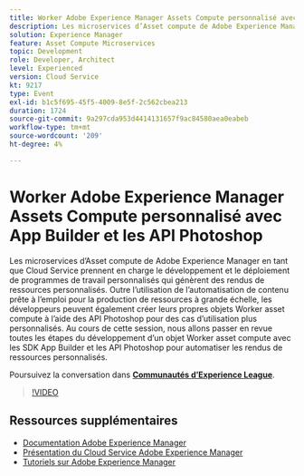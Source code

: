 ```yaml
---
title: Worker Adobe Experience Manager Assets Compute personnalisé avec App Builder et les API Photoshop
description: Les microservices d’Asset compute de Adobe Experience Manager en tant que Cloud Service prennent en charge le développement et le déploiement de programmes de travail personnalisés qui génèrent des rendus de ressources personnalisés. Outre l’utilisation de l’automatisation de contenu prête à l’emploi pour la production de ressources à grande échelle, les développeurs peuvent également créer leurs propres objets Worker asset compute à l’aide des API Photoshop pour des cas d’utilisation plus personnalisés. Au cours de cette session, nous allons passer en revue toutes les étapes du développement d’un objet Worker asset compute avec les SDK App Builder et les API Photoshop pour automatiser les rendus de ressources personnalisés.
solution: Experience Manager
feature: Asset Compute Microservices
topic: Development
role: Developer, Architect
level: Experienced
version: Cloud Service
kt: 9217
type: Event
exl-id: b1c5f695-45f5-4009-8e5f-2c562cbea213
duration: 1724
source-git-commit: 9a297cda953d4414131657f9ac84580aea0eabeb
workflow-type: tm+mt
source-wordcount: '209'
ht-degree: 4%

---
```


# Worker Adobe Experience Manager Assets Compute personnalisé avec App Builder et les API Photoshop

Les microservices d’Asset compute de Adobe Experience Manager en tant que Cloud Service prennent en charge le développement et le déploiement de programmes de travail personnalisés qui génèrent des rendus de ressources personnalisés. Outre l’utilisation de l’automatisation de contenu prête à l’emploi pour la production de ressources à grande échelle, les développeurs peuvent également créer leurs propres objets Worker asset compute à l’aide des API Photoshop pour des cas d’utilisation plus personnalisés. Au cours de cette session, nous allons passer en revue toutes les étapes du développement d’un objet Worker asset compute avec les SDK App Builder et les API Photoshop pour automatiser les rendus de ressources personnalisés.

Poursuivez la conversation dans **[Communautés d’Experience League](https://adobe.ly/3F6f5sG)**.

>[!VIDEO](https://video.tv.adobe.com/v/337769/?quality=12&learn=on&hidetitle=true)

## Ressources supplémentaires

- [Documentation Adobe Experience Manager](https://experienceleague.adobe.com/docs/experience-manager-cloud-service.html?lang=fr)
- [Présentation du Cloud Service Adobe Experience Manager](https://experienceleague.adobe.com/docs/experience-manager-cloud-service/overview/home.html?lang=fr)
- [Tutoriels sur Adobe Experience Manager](https://experienceleague.adobe.com/docs/experience-manager-tutorials.html?lang=fr)
